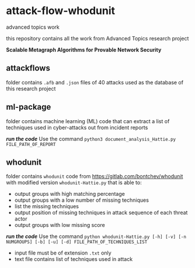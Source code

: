 # attack-flow-whodunit
advanced topics work 

this repository contains all the work from Advanced Topics research project

**Scalable Metagraph Algorithms for Provable Network Security**

## attackflows
folder contains `.afb` and `.json` files of 40 attacks used as the database of this research project

## ml-package
folder contains machine learning (ML) code that can extract a list of techniques used in cyber-attacks out from incident reports

***run the code***
Use the command `python3 document_analysis_Hattie.py FILE_PATH_OF_REPORT`

## whodunit
folder contains `whodunit` code from https://gitlab.com/bontchev/whodunit with modified version `whodunit-Hattie.py` that is able to:
* output groups with high matching percentage
* output groups with a low number of missing techniques
* list the missing techniques
* output position of missing techniques in attack sequence of each threat actor
* output groups with low missing score

***run the code***
Use the command `python whodunit-Hattie.py [-h] [-v] [-n NUMGROUPS] [-b] [-u] [-d] FILE_PATH_OF_TECHNIQUES_LIST`
* input file must be of extension `.txt` only
* text file contains list of techniques used in attack
